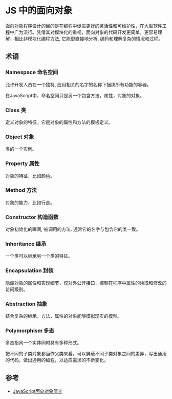 # JS 中的面向对象
面向对象程序设计的目的是在编程中促进更好的灵活性和可维护性，在大型软件工程中广为流行。凭借其对模块化的重视，面向对象的代码开发更简单，更容易理解，相比非模块化编程方法, 它能更直接地分析, 编码和理解复杂的情况和过程。

## 术语
### Namespace 命名空间
允许开发人员在一个独特, 应用相关的名字的名称下捆绑所有功能的容器。

在JavaScript中，命名空间只是另一个包含方法，属性，对象的对象。

### Class 类
定义对象的特征。它是对象的属性和方法的模板定义。

### Object 对象
类的一个实例。

### Property 属性
对象的特征，比如颜色。

### Method 方法
对象的能力，比如行走。

### Constructor 构造函数
对象初始化的瞬间, 被调用的方法. 通常它的名字与包含它的类一致。

### Inheritance 继承
一个类可以继承另一个类的特征。

### Encapsulation 封装
隐藏对象的属性和实现细节，仅对外公开接口，控制在程序中属性的读取和修改的访问级别。

### Abstraction 抽象
结合复杂的继承，方法，属性的对象能够模拟现实的模型。

### Polymorphism [多态](https://baike.baidu.com/item/%E5%A4%9A%E6%80%81)
多态指同一个实体同时具有多种形式。

把不同的子类对象都当作父类来看，可以屏蔽不同子类对象之间的差异，写出通用的代码，做出通用的编程，以适应需求的不断变化。

## 参考
- [JavaScript面向对象简介](https://developer.mozilla.org/zh-CN/docs/Web/JavaScript/Introduction_to_Object-Oriented_JavaScript)

